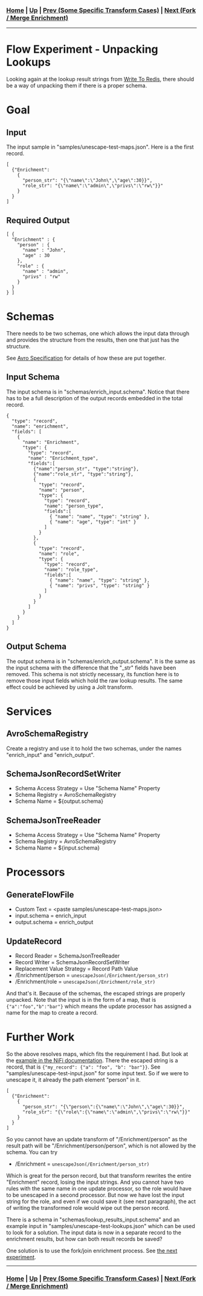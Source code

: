 ### [Home](../README.md) | [Up](experiments.md) | [Prev (Some Specific Transform Cases)](experiment-some_specific_transform_cases.md) | [Next (Fork / Merge Enrichment)](experiment-fork_join_enrichment.md)
---

# Flow Experiment - Unpacking Lookups

Looking again at the lookup result strings from [Write To Redis](experiment-write_to_redis.md), there should be a way of unpacking them if there is a proper schema.

# Goal

## Input

The input sample in "samples/unescape-test-maps.json". Here is a the first record.

```
[
  {"Enrichment":
    {
      "person_str": "{\"name\":\"John\",\"age\":30}}",
      "role_str": "{\"name\":\"admin\",\"privs\":\"rw\"}}"
    }
  }
]
```

## Required Output

```
[ {
  "Enrichment" : {
    "person" : {
      "name" : "John",
      "age" : 30
    },
    "role" : {
      "name" : "admin",
      "privs" : "rw"
    }
  }
} ]
```

# Schemas

There needs to be two schemas, one which allows the input data through and provides the structure from the results, then one that just has the structure.

See [Avro Specification](https://avro.apache.org/docs/current/spec.html) for details of how these are put together.

## Input Schema

The input schema is in "schemas/enrich_input.schema". Notice that there has to be a full description of the output records embedded in the total record.

```
{
  "type": "record",
  "name": "enrichment",
  "fields": [
    {
      "name": "Enrichment",
      "type": {
        "type": "record",
        "name": "Enrichment_type",
        "fields":[
          {"name":"person_str", "type":"string"},
          {"name":"role_str", "type":"string"},
          {
            "type": "record",
            "name": "person",
            "type": {
              "type": "record",
              "name": "person_type",
              "fields":[
                { "name": "name", "type": "string" },
                { "name": "age", "type": "int" }
              ]
            }
          },
          {
            "type": "record",
            "name": "role",
            "type": {
              "type": "record",
              "name": "role_type",
              "fields":[
                { "name": "name", "type": "string" },
                { "name": "privs", "type": "string" }
              ]
            }
          }
        ]
      }
    }
  ]
}
```

## Output Schema

The output schema is in "schemas/enrich_output.schema". It is the same as the input schema with the difference that the "_str" fields have been removed. This schema is not strictly necessary, its function here is to remove those input fields which hold the raw lookup results. The same effect could be achieved by using a Jolt transform.

# Services

## AvroSchemaRegistry

Create a registry and use it to hold the two schemas, under the names "enrich_input" and "enrich_output".

## SchemaJsonRecordSetWriter

* Schema Access Strategy = Use "Schema Name" Property
* Schema Registry = AvroSchemaRegistry
* Schema Name = ${output.schema}

## SchemaJsonTreeReader

* Schema Access Strategy = Use "Schema Name" Property
* Schema Registry = AvroSchemaRegistry
* Schema Name = ${input.schema}

# Processors

## GenerateFlowFile

* Custom Text = <paste samples/unescape-test-maps.json>
* input.schema = enrich_input
* output.schema = enrich_output

## UpdateRecord

* Record Reader = SchemaJsonTreeReader
* Record Writer = SchemaJsonRecordSetWriter
* Replacement Value Strategy = Record Path Value
* /Enrichment/person = ``unescapeJson(/Enrichment/person_str)``
* /Enrichment/role = ``unescapeJson(/Enrichment/role_str)``

And that's it. Because of the schemas, the escaped strings are properly unpacked. Note that the input is in the form of a map, that is ``{"a":"foo","b":"bar"}`` which means the update processor has assigned a name for the map to create a record.

# Further Work

So the above resolves maps, which fits the requirement I had. But look at the [example in the NiFi documentation](https://nifi.apache.org/docs/nifi-docs/html/record-path-guide.html#unescapejson). There the escaped string is a record, that is ``{"my_record": {"a": "foo", "b": "bar"}}``. See "samples/unescape-test-input.json" for some input text. So if we were to unescape it, it already the path element "person" in it.

```
[
  {"Enrichment":
    {
      "person_str": "{\"person\":{\"name\":\"John\",\"age\":30}}",
      "role_str": "{\"role\":{\"name\":\"admin\",\"privs\":\"rw\"}}"
    }
  }
]
```

So you cannot have an update transform of "/Enrichment/person" as the result path will be "/Enrichment/person/person", which is not allowed by the schema. You can try

* /Enrichment = ``unescapeJson(/Enrichment/person_str)``

Which is great for the person record, but that transform rewrites the entire "Enrichment" record, losing the input strings. And you cannot have two rules with the same name in one update processor, so the role would have to be unescaped in a second processor. But now we have lost the input string for the role, and even if we could save it (see next paragraph), the act of writing the transformed role would wipe out the person record.

There is a schema in "schemas/lookup_results_input.schema" and an example input in "samples/unescape-test-lookups.json" which can be used to look for a solution. The input data is now in a separate record to the enrichment results, but how can both result records be saved?

One solution is to use the fork/join enrichment process. See [the next experiment](experiment-fork_join_enrichment.md).

---
### [Home](../README.md) | [Up](experiments.md) | [Prev (Some Specific Transform Cases)](experiment-some_specific_transform_cases.md) | [Next (Fork / Merge Enrichment)](experiment-fork_join_enrichment.md)
